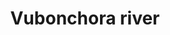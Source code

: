 ---
title: "Vubonchora river"
title_bn: "ভুবনছড়া নদী"
description: "It was originated from kashia hill and merged with piyain gang."
---